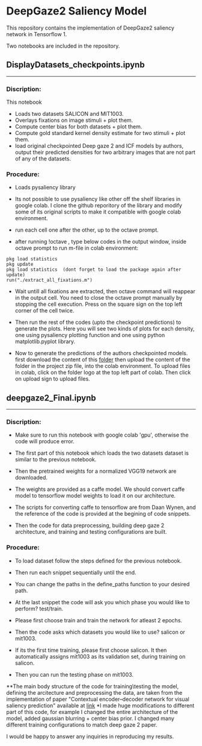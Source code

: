 # DeepGaze2 Saliency Model
This repository contains the implementation of DeepGaze2 saliency network in Tensorflow 1.

Two notebooks are included in the repository.

## DisplayDatasets_checkpoints.ipynb
*************************************************************************

### Discription: 

This notebook 
- Loads two datasets SALICON and MIT1003.
- Overlays fixations on image stimuli + plot them.
- Compute center bias for both datasets + plot them.
- Compute gold standard kernel density estimate for two stimuli + plot them.
- load original checkpointed Deep gaze 2 and ICF models by authors, output their predicted densities for two arbitrary images that are not part of any of the datasets. 

### Procedure:
 
- Loads pysaliency library
- Its not possible to use pysaliency like other off the shelf libraries in google colab. I clone the github reporitory of the library and modify some of its original scripts to make it compatible with google colab environment. 

- run each cell one after the other, up to the octave prompt.
- after running !octave , type below codes in the output window, inside octave prompt to run m-file in colab environment:
```
pkg load statistics
pkg update
pkg load statistics  (dont forget to load the package again after update)
run("./extract_all_fixations.m") 
```

- Wait untill all fixations are extracted, then octave command will reappear in the output cell.
You need to close the octave prompt manually by stopping the cell execution. Press on the square sign on the top left corner of the cell twice. 

- Then run the rest of the codes (upto the checkpoint predictions) to generate the plots. Here you will see two kinds of plots for each density, one using pysaliency plotting function and one using python matplotlib.pyplot library.

- Now to generate the predictions of the authors checkpointed models. first download the content of this [folder](https://drive.google.com/drive/folders/1p3z_0i8lx9whiW4elU2xePb-hvibrHYf?usp=sharing_) then upload the content of the folder in the project zip file, into the colab environment. To upload files in colab, click on the folder logo at the top left part of colab. Then click on upload sign to upload files.


## deepgaze2_Final.ipynb
*************************************************************************
### Discription: 

- Make sure to run this notebook with google colab 'gpu', otherwise the code will produce error.

- The first part of this notebook which loads the two datasets dataset is similar to the previous notebook.

- Then the pretrained weights for a normalized VGG19 network are downloaded. 

- The weights are provided as a caffe model. We should convert caffe model to tensorflow model weights to load it on our architecture. 

- The scripts for converting caffe to tensorflow are from Daan Wynen, and the reference of the code is provided at the begining of code snippets.

- Then the code for data preprocessing, building deep gaze 2 architecture, and training and testing configurations are built.


### Procedure:

- To load dataset follow the steps defined for the previous notebook.

- Then run each snippet sequentially until the end. 

- You can change the paths in the define_paths function to your desired path. 

- At the last snippet the code will ask you which phase you would like to perform? test/train. 

- Please first choose train and train the network for atleast 2 epochs.

- Then the code asks which datasets you would like to use? salicon or mit1003.

- If its the first time training, please first choose salicon.  It then automatically assigns mit1003 as its validation set, during training on salicon. 

- Then you can run the testing phase on mit1003.

**The main body structure of the code for training\testing the model, defining the arcitecture and preprocessing the data, are taken from the implementation of paper "Contextual encoder–decoder network for visual saliency prediction" available at [link](https://github.com/alexanderkroner/saliency) 
*I made huge modifications to different part of this code, for example I changed the entire architecture of the model, added gaussian blurring + center bias prior. I changed many different training configurations to match deep gaze 2 paper. 

I would be happy to answer any inquiries in reproducing my results. 

